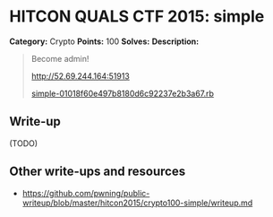 # HITCON QUALS CTF 2015: simple

**Category:** Crypto
**Points:** 100
**Solves:** 
**Description:**

> Become admin!
>
> <http://52.69.244.164:51913>
> 
> [simple-01018f60e497b8180d6c92237e2b3a67.rb](simple-01018f60e497b8180d6c92237e2b3a67.rb)


## Write-up

(TODO)

## Other write-ups and resources

* <https://github.com/pwning/public-writeup/blob/master/hitcon2015/crypto100-simple/writeup.md>
